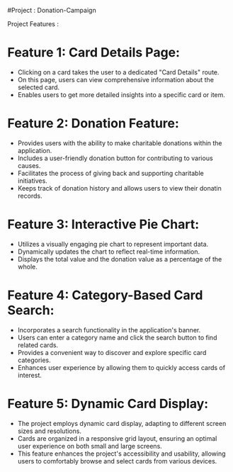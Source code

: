 #Project : Donation-Campaign

Project Features :

# Feature 1: Card Details Page:
- Clicking on a card takes the user to a dedicated "Card Details" route.
- On this page, users can view comprehensive information about the selected card.
- Enables users to get more detailed insights into a specific card or item.

# Feature 2: Donation Feature:
- Provides users with the ability to make charitable donations within the application.
- Includes a user-friendly donation button for contributing to various causes.
- Facilitates the process of giving back and supporting charitable initiatives.
- Keeps track of donation history and allows users to view their donatin records.

# Feature 3: Interactive Pie Chart:
- Utilizes a visually engaging pie chart to represent important data.
- Dynamically updates the chart to reflect real-time information.
- Displays the total value and the donation value as a percentage of the whole.

# Feature 4: Category-Based Card Search:
- Incorporates a search functionality in the application's banner.
- Users can enter a category name and click the search button to find related cards.
- Provides a convenient way to discover and explore specific card categories.
- Enhances user experience by allowing them to quickly access cards of interest.

# Feature 5: Dynamic Card Display:
- The project employs dynamic card display, adapting to different screen sizes and resolutions.
- Cards are organized in a responsive grid layout, ensuring an optimal user experience on both small and large screens.
- This feature enhances the project's accessibility and usability, allowing users to comfortably browse and select cards from various devices.